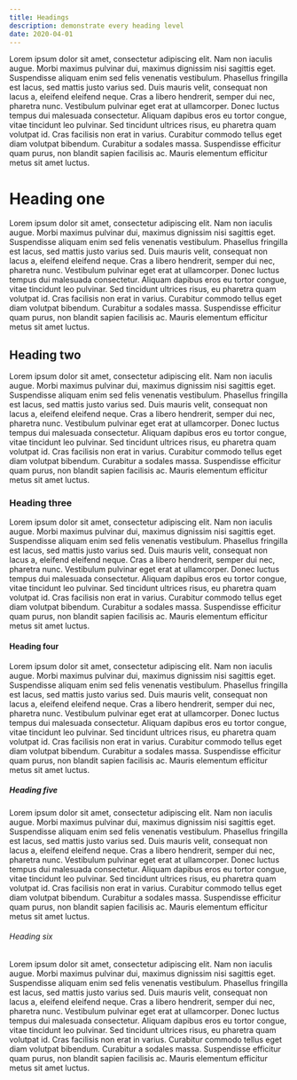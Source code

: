 ```yaml
---
title: Headings
description: demonstrate every heading level
date: 2020-04-01
---
```


Lorem ipsum dolor sit amet, consectetur adipiscing elit. Nam non iaculis augue. Morbi maximus pulvinar dui, maximus dignissim nisi sagittis eget. Suspendisse aliquam enim sed felis venenatis vestibulum. Phasellus fringilla est lacus, sed mattis justo varius sed. Duis mauris velit, consequat non lacus a, eleifend eleifend neque. Cras a libero hendrerit, semper dui nec, pharetra nunc. Vestibulum pulvinar eget erat at ullamcorper. Donec luctus tempus dui malesuada consectetur. Aliquam dapibus eros eu tortor congue, vitae tincidunt leo pulvinar. Sed tincidunt ultrices risus, eu pharetra quam volutpat id. Cras facilisis non erat in varius. Curabitur commodo tellus eget diam volutpat bibendum. Curabitur a sodales massa. Suspendisse efficitur quam purus, non blandit sapien facilisis ac. Mauris elementum efficitur metus sit amet luctus.

# Heading one
Lorem ipsum dolor sit amet, consectetur adipiscing elit. Nam non iaculis augue. Morbi maximus pulvinar dui, maximus dignissim nisi sagittis eget. Suspendisse aliquam enim sed felis venenatis vestibulum. Phasellus fringilla est lacus, sed mattis justo varius sed. Duis mauris velit, consequat non lacus a, eleifend eleifend neque. Cras a libero hendrerit, semper dui nec, pharetra nunc. Vestibulum pulvinar eget erat at ullamcorper. Donec luctus tempus dui malesuada consectetur. Aliquam dapibus eros eu tortor congue, vitae tincidunt leo pulvinar. Sed tincidunt ultrices risus, eu pharetra quam volutpat id. Cras facilisis non erat in varius. Curabitur commodo tellus eget diam volutpat bibendum. Curabitur a sodales massa. Suspendisse efficitur quam purus, non blandit sapien facilisis ac. Mauris elementum efficitur metus sit amet luctus.

## Heading two
Lorem ipsum dolor sit amet, consectetur adipiscing elit. Nam non iaculis augue. Morbi maximus pulvinar dui, maximus dignissim nisi sagittis eget. Suspendisse aliquam enim sed felis venenatis vestibulum. Phasellus fringilla est lacus, sed mattis justo varius sed. Duis mauris velit, consequat non lacus a, eleifend eleifend neque. Cras a libero hendrerit, semper dui nec, pharetra nunc. Vestibulum pulvinar eget erat at ullamcorper. Donec luctus tempus dui malesuada consectetur. Aliquam dapibus eros eu tortor congue, vitae tincidunt leo pulvinar. Sed tincidunt ultrices risus, eu pharetra quam volutpat id. Cras facilisis non erat in varius. Curabitur commodo tellus eget diam volutpat bibendum. Curabitur a sodales massa. Suspendisse efficitur quam purus, non blandit sapien facilisis ac. Mauris elementum efficitur metus sit amet luctus.

### Heading three
Lorem ipsum dolor sit amet, consectetur adipiscing elit. Nam non iaculis augue. Morbi maximus pulvinar dui, maximus dignissim nisi sagittis eget. Suspendisse aliquam enim sed felis venenatis vestibulum. Phasellus fringilla est lacus, sed mattis justo varius sed. Duis mauris velit, consequat non lacus a, eleifend eleifend neque. Cras a libero hendrerit, semper dui nec, pharetra nunc. Vestibulum pulvinar eget erat at ullamcorper. Donec luctus tempus dui malesuada consectetur. Aliquam dapibus eros eu tortor congue, vitae tincidunt leo pulvinar. Sed tincidunt ultrices risus, eu pharetra quam volutpat id. Cras facilisis non erat in varius. Curabitur commodo tellus eget diam volutpat bibendum. Curabitur a sodales massa. Suspendisse efficitur quam purus, non blandit sapien facilisis ac. Mauris elementum efficitur metus sit amet luctus.

#### Heading four
Lorem ipsum dolor sit amet, consectetur adipiscing elit. Nam non iaculis augue. Morbi maximus pulvinar dui, maximus dignissim nisi sagittis eget. Suspendisse aliquam enim sed felis venenatis vestibulum. Phasellus fringilla est lacus, sed mattis justo varius sed. Duis mauris velit, consequat non lacus a, eleifend eleifend neque. Cras a libero hendrerit, semper dui nec, pharetra nunc. Vestibulum pulvinar eget erat at ullamcorper. Donec luctus tempus dui malesuada consectetur. Aliquam dapibus eros eu tortor congue, vitae tincidunt leo pulvinar. Sed tincidunt ultrices risus, eu pharetra quam volutpat id. Cras facilisis non erat in varius. Curabitur commodo tellus eget diam volutpat bibendum. Curabitur a sodales massa. Suspendisse efficitur quam purus, non blandit sapien facilisis ac. Mauris elementum efficitur metus sit amet luctus.

##### Heading five
Lorem ipsum dolor sit amet, consectetur adipiscing elit. Nam non iaculis augue. Morbi maximus pulvinar dui, maximus dignissim nisi sagittis eget. Suspendisse aliquam enim sed felis venenatis vestibulum. Phasellus fringilla est lacus, sed mattis justo varius sed. Duis mauris velit, consequat non lacus a, eleifend eleifend neque. Cras a libero hendrerit, semper dui nec, pharetra nunc. Vestibulum pulvinar eget erat at ullamcorper. Donec luctus tempus dui malesuada consectetur. Aliquam dapibus eros eu tortor congue, vitae tincidunt leo pulvinar. Sed tincidunt ultrices risus, eu pharetra quam volutpat id. Cras facilisis non erat in varius. Curabitur commodo tellus eget diam volutpat bibendum. Curabitur a sodales massa. Suspendisse efficitur quam purus, non blandit sapien facilisis ac. Mauris elementum efficitur metus sit amet luctus.

###### Heading six
Lorem ipsum dolor sit amet, consectetur adipiscing elit. Nam non iaculis augue. Morbi maximus pulvinar dui, maximus dignissim nisi sagittis eget. Suspendisse aliquam enim sed felis venenatis vestibulum. Phasellus fringilla est lacus, sed mattis justo varius sed. Duis mauris velit, consequat non lacus a, eleifend eleifend neque. Cras a libero hendrerit, semper dui nec, pharetra nunc. Vestibulum pulvinar eget erat at ullamcorper. Donec luctus tempus dui malesuada consectetur. Aliquam dapibus eros eu tortor congue, vitae tincidunt leo pulvinar. Sed tincidunt ultrices risus, eu pharetra quam volutpat id. Cras facilisis non erat in varius. Curabitur commodo tellus eget diam volutpat bibendum. Curabitur a sodales massa. Suspendisse efficitur quam purus, non blandit sapien facilisis ac. Mauris elementum efficitur metus sit amet luctus.